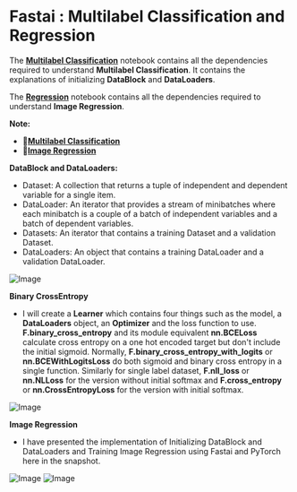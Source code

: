# **Fastai : Multilabel Classification and Regression**

The [**Multilabel Classification**](https://github.com/ThinamXx/Fastai/blob/main/5.%20MultilabelClassification%20Regression/MultilabelClassification.ipynb) notebook contains all the dependencies required to understand **Multilabel Classification**. It contains the explanations of initializing **DataBlock** and **DataLoaders**. 

The [**Regression**](https://github.com/ThinamXx/Fastai/blob/main/5.%20MultilabelClassification%20Regression/Regression.ipynb) notebook contains all the dependencies required to understand **Image Regression**. 

**Note:**
- 📑[**Multilabel Classification**](https://github.com/ThinamXx/Fastai/blob/main/5.%20MultilabelClassification%20Regression/MultilabelClassification.ipynb)
- 📑[**Image Regression**](https://github.com/ThinamXx/Fastai/blob/main/5.%20MultilabelClassification%20Regression/Regression.ipynb)

**DataBlock and DataLoaders:**
- Dataset: A collection that returns a tuple of independent and dependent variable for a single item.
- DataLoader: An iterator that provides a stream of minibatches where each minibatch is a couple of a batch of independent variables and a batch of dependent variables.
- Datasets: An iterator that contains a training Dataset and a validation Dataset.
- DataLoaders: An object that contains a training DataLoader and a validation DataLoader.

![Image](https://github.com/ThinamXx/300Days__MachineLearningDeepLearning/blob/main/Images/Day%20213.PNG)

**Binary CrossEntropy**
- I will create a **Learner** which contains four things such as the model, a **DataLoaders** object, an **Optimizer** and the loss function to use. **F.binary_cross_entropy** and its module equivalent **nn.BCELoss** calculate cross entropy on a one hot encoded target but don't include the initial sigmoid. Normally, **F.binary_cross_entropy_with_logits** or **nn.BCEWithLogitsLoss** do both sigmoid and binary cross entropy in a single function. Similarly for single label dataset, **F.nll_loss** or **nn.NLLoss** for the version without initial softmax and **F.cross_entropy** or **nn.CrossEntropyLoss** for the version with initial softmax. 

![Image](https://github.com/ThinamXx/300Days__MachineLearningDeepLearning/blob/main/Images/Day%20214.PNG)

**Image Regression**
- I have presented the implementation of Initializing DataBlock and DataLoaders and Training Image Regression using Fastai and PyTorch here in the snapshot. 

![Image](https://github.com/ThinamXx/300Days__MachineLearningDeepLearning/blob/main/Images/Day%20216a.PNG)
![Image](https://github.com/ThinamXx/300Days__MachineLearningDeepLearning/blob/main/Images/Day%20216b.PNG)
